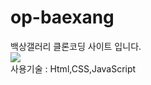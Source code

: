 # op-baexang

<div>백상갤러리 클론코딩 사이트 입니다.</div>
<img src="https://user-images.githubusercontent.com/107607247/196354523-5b94d688-7f42-4447-8bbf-813f424d79e3.png">
<div>사용기술 : Html,CSS,JavaScript</div>



